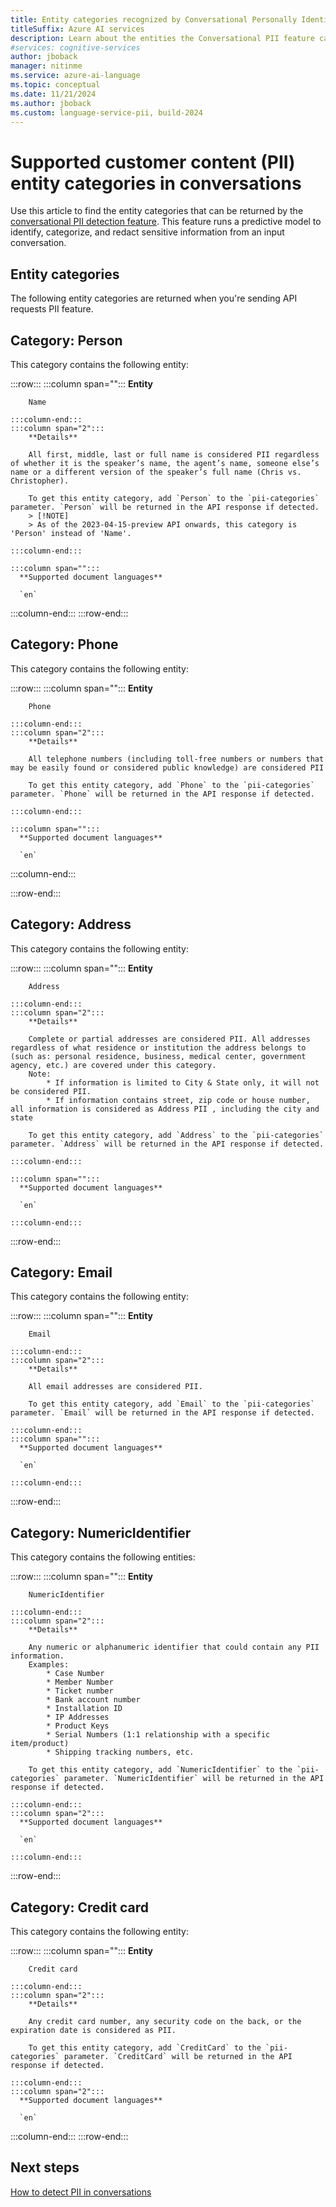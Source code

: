 ```yaml
---
title: Entity categories recognized by Conversational Personally Identifiable Information (detection) in Azure AI Language
titleSuffix: Azure AI services
description: Learn about the entities the Conversational PII feature can recognize from conversation inputs.
#services: cognitive-services
author: jboback
manager: nitinme
ms.service: azure-ai-language
ms.topic: conceptual
ms.date: 11/21/2024
ms.author: jboback
ms.custom: language-service-pii, build-2024
---
```


# Supported customer content (PII) entity categories in conversations

Use this article to find the entity categories that can be returned by the [conversational PII detection feature](../how-to-call-for-conversations.md). This feature runs a predictive model to identify, categorize, and redact sensitive information from an input conversation.

## Entity categories

The following entity categories are returned when you're sending API requests PII feature.

## Category: Person

This category contains the following entity:

:::row:::
    :::column span="":::
        **Entity**

        Name

    :::column-end:::
    :::column span="2":::
        **Details**

        All first, middle, last or full name is considered PII regardless of whether it is the speaker’s name, the agent’s name, someone else’s name or a different version of the speaker’s full name (Chris vs. Christopher). 

        To get this entity category, add `Person` to the `pii-categories` parameter. `Person` will be returned in the API response if detected. 
        > [!NOTE]
        > As of the 2023-04-15-preview API onwards, this category is 'Person' instead of 'Name'.
      
    :::column-end:::
    
    :::column span="":::
      **Supported document languages**

      `en`  
   :::column-end:::
:::row-end:::

## Category: Phone

This category contains the following entity:

:::row:::
    :::column span="":::
        **Entity**

        Phone

    :::column-end:::
    :::column span="2":::
        **Details**

        All telephone numbers (including toll-free numbers or numbers that may be easily found or considered public knowledge) are considered PII

        To get this entity category, add `Phone` to the `pii-categories` parameter. `Phone` will be returned in the API response if detected.
      
    :::column-end:::

    :::column span="":::
      **Supported document languages**

      `en`
      
   :::column-end:::

:::row-end:::

## Category: Address

This category contains the following entity:

:::row:::
    :::column span="":::
        **Entity**

        Address

    :::column-end:::
    :::column span="2":::
        **Details**

        Complete or partial addresses are considered PII. All addresses regardless of what residence or institution the address belongs to (such as: personal residence, business, medical center, government agency, etc.) are covered under this category.        
        Note:  
            * If information is limited to City & State only, it will not be considered PII.  
            * If information contains street, zip code or house number, all information is considered as Address PII , including the city and state

        To get this entity category, add `Address` to the `pii-categories` parameter. `Address` will be returned in the API response if detected.

    :::column-end:::

    :::column span="":::
      **Supported document languages**

      `en`
      
    :::column-end:::

:::row-end:::

## Category: Email

This category contains the following entity:

:::row:::
    :::column span="":::
        **Entity**

        Email

    :::column-end:::
    :::column span="2":::
        **Details**

        All email addresses are considered PII.
      
        To get this entity category, add `Email` to the `pii-categories` parameter. `Email` will be returned in the API response if detected.

    :::column-end:::
    :::column span="":::
      **Supported document languages**

      `en`
      
    :::column-end:::
:::row-end:::

## Category: NumericIdentifier

This category contains the following entities:

:::row:::
    :::column span="":::
        **Entity**

        NumericIdentifier 

    :::column-end:::
    :::column span="2":::
        **Details**

        Any numeric or alphanumeric identifier that could contain any PII information. 
        Examples:   
            * Case Number 
            * Member Number 
            * Ticket number 
            * Bank account number 
            * Installation ID 
            * IP Addresses 
            * Product Keys 
            * Serial Numbers (1:1 relationship with a specific item/product) 
            * Shipping tracking numbers, etc.

        To get this entity category, add `NumericIdentifier` to the `pii-categories` parameter. `NumericIdentifier` will be returned in the API response if detected.
      
    :::column-end:::
    :::column span="2":::
      **Supported document languages**

      `en`
      
    :::column-end:::
:::row-end:::

## Category: Credit card

This category contains the following entity:

:::row:::
    :::column span="":::
        **Entity**

        Credit card

    :::column-end:::
    :::column span="2":::
        **Details**

        Any credit card number, any security code on the back, or the expiration date is considered as PII.

        To get this entity category, add `CreditCard` to the `pii-categories` parameter. `CreditCard` will be returned in the API response if detected.

    :::column-end:::
    :::column span="2":::
      **Supported document languages**

      `en`
      
   :::column-end:::
:::row-end:::

## Next steps

[How to detect PII in conversations](../how-to-call-for-conversations.md)
